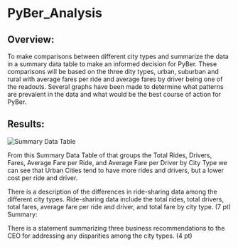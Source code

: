 # PyBer_Analysis

## Overview:
To make comparisons between different city types and summarize the data in a summary data table to make an informed decision for PyBer. These comparisons will be based on the three dity types, urban, suburban and rural with average fares per ride and average fares by driver being one of the readouts. Several graphs have been made to determine what patterns are prevalent in the data and what would be the best course of action for PyBer.


## Results:

![Summary Data Table](https://github.com/vanessaneang/blob/PyBer_Analysis/analysis/Summary_Data_Table_Pyber.png)

From this Summary Data Table of that groups the Total Rides, Drivers, Fares, Average Fare per Ride, and Average Fare per Driver by City Type we can see that Urban Cities tend to have more rides and drivers, but a lower cost per ride and driver. 

There is a description of the differences in ride-sharing data among the different city types. Ride-sharing data include the total rides, total drivers, total fares, average fare per ride and driver, and total fare by city type. (7 pt)
Summary:

There is a statement summarizing three business recommendations to the CEO for addressing any disparities among the city types. (4 pt)
